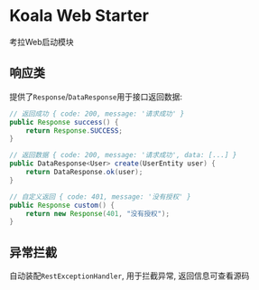 # Koala Web Starter

考拉Web启动模块

## 响应类

提供了`Response`/`DataResponse`用于接口返回数据:

```java
// 返回成功 { code: 200, message: '请求成功' }
public Response success() {
    return Response.SUCCESS;
}

// 返回数据 { code: 200, message: '请求成功', data: [...] }
public DataResponse<User> create(UserEntity user) {
    return DataResponse.ok(user);
}

// 自定义返回 { code: 401, message: '没有授权' }
public Response custom() {
    return new Response(401, "没有授权");
}
```

## 异常拦截

自动装配`RestExceptionHandler`, 用于拦截异常, 返回信息可查看源码
